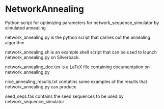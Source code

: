 NetworkAnnealing
================

Python script for optimizing parameters for network_sequence_simulator by simulated annealing

network_annealing.py is the python script that carries out the annealing algorithm

network_annealing.sh is an example shell script that can be used to launch network_annealing.py on Silverback.

network_annealing_doc.tex is a LaTeX file containing documentation on network_annealing.py

nice_annealing_results.txt contatins some examples of the results that network_annealing.py can produce

seed_seqs.fas contains the seed sequences to be used by network_sequence_simulator
